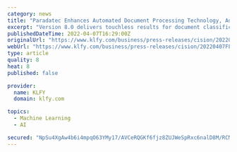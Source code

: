 ```yaml
---
category: news
title: "Paradatec Enhances Automated Document Processing Technology, Adds Expanded Data Audit Trails"
excerpt: "Version 8.0 delivers touchless results for document classification with new AI and machine learning enhancements and data extraction output options     \"Today's Paradatec AI-Cloud release represents a multi-year effort to achieve completely automated document classification technology,"
publishedDateTime: 2022-04-07T16:29:00Z
originalUrl: "https://www.klfy.com/business/press-releases/cision/20220407FL17828/paradatec-enhances-automated-document-processing-technology-adds-expanded-data-audit-trails/"
webUrl: "https://www.klfy.com/business/press-releases/cision/20220407FL17828/paradatec-enhances-automated-document-processing-technology-adds-expanded-data-audit-trails/"
type: article
quality: 8
heat: 8
published: false

provider:
  name: KLFY
  domain: klfy.com

topics:
  - Machine Learning
  - AI

secured: "NpSu4XgAw4b6i4mpqO63YMy17/AVCeRQGKf6fjz8ZUJWeSpRxc6nalD8M/RCMGreKjhnvPwnSvxTOrXCoxAbcvF9Brnf4lW6LypuowQCkhqbF38q89PDCNAgUf3tIUJUDUBvT7H3UG0A0fxU5vmcYuapZW1wfsZ8UpksnDyYjGAVp33+Hedyb+HOmkQEODIkWmvXRl5DUz8p6dd6EA3x+MEqq1J3mnovqZUyTFc6/CsZbXHIFi+yERw7QLXylidqeWTnmCUOp4NRQk3V2dTjOIkkyvKWc9NAbZGm7L7tvQuHnN1LKFsaSJND3gyREYTJmiXWj+r+4r0hG0ZOpzREh5UCP9jhwXnmrA8J3aYd1mg=;5ZyRe2G3aCOg/xBzQSPayA=="
---
```


